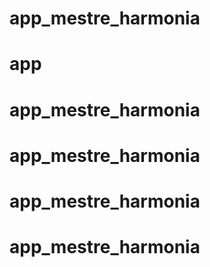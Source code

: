 # app_mestre_harmonia
# app
# app_mestre_harmonia
# app_mestre_harmonia
# app_mestre_harmonia
# app_mestre_harmonia
